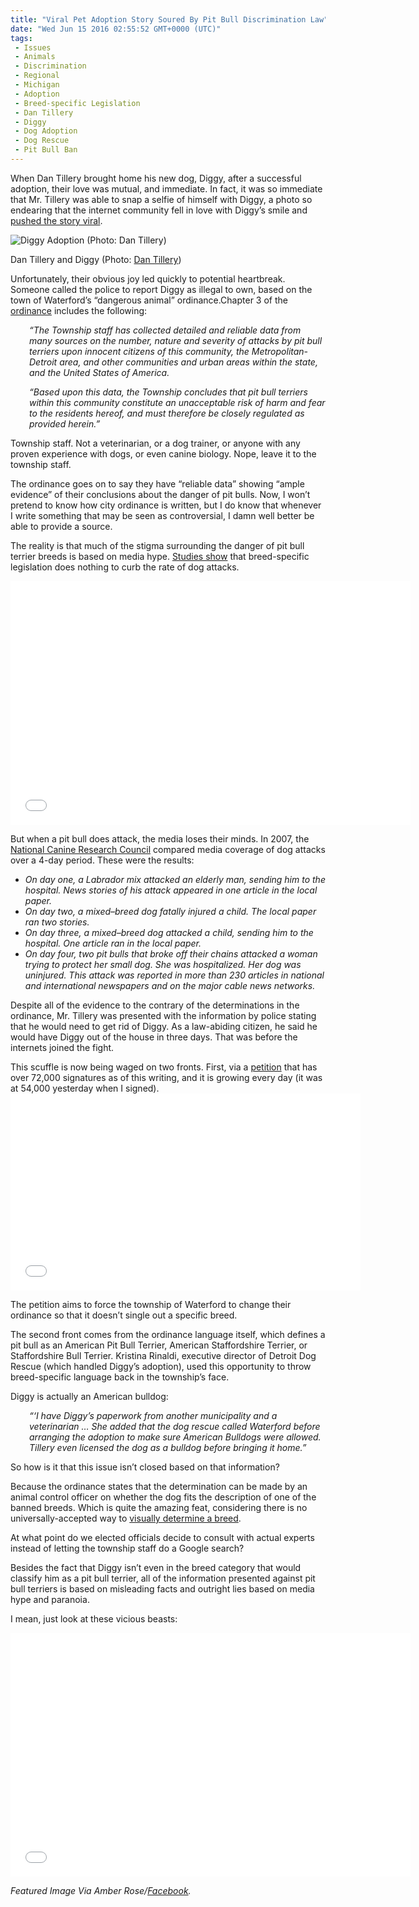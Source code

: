 ```yaml
---
title: "Viral Pet Adoption Story Soured By Pit Bull Discrimination Law"
date: "Wed Jun 15 2016 02:55:52 GMT+0000 (UTC)"
tags: 
 - Issues
 - Animals
 - Discrimination
 - Regional
 - Michigan
 - Adoption
 - Breed-specific Legislation
 - Dan Tillery
 - Diggy
 - Dog Adoption
 - Dog Rescue
 - Pit Bull Ban
---
```

<p><!-- Quick Adsense WordPress Plugin: http://quicksense.net/ --></p><p>When Dan Tillery brought home his new dog, Diggy, after a successful adoption, their love was mutual, and immediate. In fact, it was so immediate that Mr. Tillery was able to snap a selfie of himself with Diggy, a photo so endearing that the internet community fell in love with Diggy&#x2019;s smile and <a href="http://barkpost.com/musician-pit-bull-grin/" onclick="__gaTracker(&apos;send&apos;, &apos;event&apos;, &apos;outbound-article&apos;, &apos;http://barkpost.com/musician-pit-bull-grin/&apos;, &apos;pushed the story viral&apos;);">pushed the story viral</a>.</p><div id="attachment_137235" style="width: 360px" class="wp-caption aligncenter"><img class="wp-image-137235 size-medium" src="//i1.wp.com/cdn.liberalamerica.org/wp-content/uploads/2016/06/636011470672393868-pit-bull-350x467.jpg?resize=350%2C467" alt="Diggy Adoption (Photo: Dan Tillery)" srcset="http://cdn.liberalamerica.org/wp-content/uploads/2016/06/636011470672393868-pit-bull.jpg 350w, http://cdn.liberalamerica.org/wp-content/uploads/2016/06/636011470672393868-pit-bull.jpg 64w, http://cdn.liberalamerica.org/wp-content/uploads/2016/06/636011470672393868-pit-bull.jpg 534w" sizes="(max-width: 350px) 100vw, 350px" data-recalc-dims="1">
<p class="wp-caption-text">Dan Tillery and Diggy (Photo: <a href="http://www.dantillery.com/" onclick="__gaTracker(&apos;send&apos;, &apos;event&apos;, &apos;outbound-article&apos;, &apos;http://www.dantillery.com/&apos;, &apos;Dan Tillery&apos;);">Dan Tillery</a>)</p>
</div><p>Unfortunately, their obvious joy led quickly to potential heartbreak. Someone called the police to report Diggy as illegal to own, based on the town of Waterford&#x2019;s &#x201C;dangerous animal&#x201D; ordinance.Chapter 3 of the <a href="https://www.waterfordmi.gov/DocumentCenter/View/278" onclick="__gaTracker(&apos;send&apos;, &apos;event&apos;, &apos;outbound-article&apos;, &apos;https://www.waterfordmi.gov/DocumentCenter/View/278&apos;, &apos;ordinance&apos;);">ordinance</a> includes the following:</p><p style="padding-left: 30px;"><em>&#x201C;The Township staff has collected detailed and reliable data from many sources on the number, nature and severity of attacks by pit bull terriers upon innocent citizens of this community, the Metropolitan-Detroit area, and other communities and urban areas within the state, and the United States of America.</em></p><p style="padding-left: 30px;"><em>&#x201C;Based upon this data, the Township concludes that pit bull terriers within this community constitute an unacceptable risk of harm and fear to the residents hereof, and must therefore be closely regulated as provided herein.&#x201D;</em></p><p>Township staff. Not a veterinarian, or a dog trainer, or anyone with any proven experience with dogs, or even canine biology. Nope, leave it to the township staff.</p><p>The ordinance goes on to say they have &#x201C;reliable data&#x201D; showing &#x201C;ample evidence&#x201D; of their conclusions about the danger of pit bulls. Now, I won&#x2019;t pretend to know how city ordinance is written, but I do know that whenever I write something that may be seen as controversial, I damn well better be able to provide a source.</p><p>The reality is that much of the stigma surrounding the danger of pit bull terrier breeds is based on media hype. <a href="http://www.americanbar.org/newsletter/publications/gp_solo_magazine_home/gp_solo_magazine_index/pitbull.html" onclick="__gaTracker(&apos;send&apos;, &apos;event&apos;, &apos;outbound-article&apos;, &apos;http://www.americanbar.org/newsletter/publications/gp_solo_magazine_home/gp_solo_magazine_index/pitbull.html&apos;, &apos;Studies show&apos;);">Studies show</a> that breed-specific legislation does nothing to curb the rate of dog attacks.</p><p><span class="embed-youtube" style="text-align:center; display: block;"><iframe class="youtube-player" type="text/html" width="640" height="390" src="//www.youtube.com/embed/mbFXX-XE4a0?version=3&amp;rel=1&amp;fs=1&amp;autohide=2&amp;showsearch=0&amp;showinfo=1&amp;iv_load_policy=1&amp;wmode=transparent" allowfullscreen="true" style="border:0;"></iframe></span></p><p>But when a pit bull does attack, the media loses their minds.&#xA0;In 2007, the <a href="http://www.americanbar.org/newsletter/publications/gp_solo_magazine_home/gp_solo_magazine_index/pitbull.html" onclick="__gaTracker(&apos;send&apos;, &apos;event&apos;, &apos;outbound-article&apos;, &apos;http://www.americanbar.org/newsletter/publications/gp_solo_magazine_home/gp_solo_magazine_index/pitbull.html&apos;, &apos;National Canine Research Council&apos;);">National Canine Research Council</a> compared media coverage of dog attacks over a 4-day period. These were the results:</p><ul class="noindent">
<li><em>On day one, a Labrador mix attacked an elderly man, sending him to the hospital. News stories of his attack appeared in one article in the local paper.</em></li>
<li><em>On day two, a mixed&#x2013;breed dog fatally injured a child. The local paper ran two stories.</em></li>
<li><em>On day three, a mixed&#x2013;breed dog attacked a child, sending him to the hospital. One article ran in the local paper.</em></li>
<li><em>On day four, two pit bulls that broke off their chains attacked a woman trying to protect her small dog. She was hospitalized. Her dog was uninjured. This attack was reported in more than 230 articles in national and international newspapers and on the major cable news networks.</em></li>
</ul><p>Despite all of the evidence to the contrary of the determinations in the ordinance, Mr. Tillery was presented with the information by police stating that he would need to get rid of Diggy. As a law-abiding citizen, he said he would have Diggy out of the house in three days. That was before the internets joined the fight.</p><p>This scuffle is now being waged on two fronts. First, via a <a href="http://www.thepetitionsite.com/620/434/685/" onclick="__gaTracker(&apos;send&apos;, &apos;event&apos;, &apos;outbound-article&apos;, &apos;http://www.thepetitionsite.com/620/434/685/&apos;, &apos;petition&apos;);">petition</a> that has over 72,000 signatures as of this writing, and it is growing every day (it was at 54,000 yesterday when I signed).<br>
<iframe style="border: none; overflow: hidden;" src="//www.facebook.com/plugins/video.php?href=https%3A%2F%2Fwww.facebook.com%2Fdan.tillery.1%2Fvideos%2F10209684485493676%2F&amp;show_text=0&amp;width=560" width="560" height="315" frameborder="0" scrolling="no" allowfullscreen="allowfullscreen"></iframe></p><p>The petition aims to force the township of Waterford to change their ordinance so that it doesn&#x2019;t single out a specific breed.</p><p>The second front comes from the ordinance language itself, which defines a pit bull as an American Pit Bull Terrier, American Staffordshire Terrier, or Staffordshire Bull Terrier. Kristina Rinaldi, executive director of Detroit Dog Rescue (which handled Diggy&#x2019;s adoption), used this opportunity to throw breed-specific language back in the township&#x2019;s face.</p><p>Diggy is actually an American bulldog:</p><p style="padding-left: 30px;"><em>&#x201C;&#x2018;I have Diggy&#x2019;s paperwork from another&#xA0;municipality and a veterinarian &#x2026;&#xA0;</em><em>She added that the dog rescue called Waterford before arranging the adoption to make sure American Bulldogs were allowed. Tillery even licensed the dog as a bulldog before bringing it home.&#x201D;</em></p><p>So how is it that this issue isn&#x2019;t closed based on that information?</p><p>Because the ordinance states that the determination can be made by an animal control officer on whether the dog fits the description of one of the banned breeds. Which is quite the amazing feat, considering there is no universally-accepted way to <a href="http://www.maddiesfund.org/Documents/Resource%20Library/Incorrect%20Breed%20Identification%20Study%20Poster.pdf" onclick="__gaTracker(&apos;send&apos;, &apos;pageview&apos;, &apos;http://www.maddiesfund.org/Documents/Resource%20Library/Incorrect%20Breed%20Identification%20Study%20Poster.pdf&apos;);">visually determine a breed</a>.</p><p><!-- Quick Adsense WordPress Plugin: http://quicksense.net/ --></p><p>At what point do we elected officials decide to consult with actual experts instead of letting the township staff do a Google search?</p><p>Besides the fact that Diggy isn&#x2019;t even in the breed category that would classify him as a pit bull terrier, all of the information presented against pit bull terriers is based on misleading facts and outright lies based on media hype and paranoia.</p><p>I mean, just look at these vicious beasts:</p><p><span class="embed-youtube" style="text-align:center; display: block;"><iframe class="youtube-player" type="text/html" width="640" height="390" src="//www.youtube.com/embed/T9fZGEW8F90?version=3&amp;rel=1&amp;fs=1&amp;autohide=2&amp;showsearch=0&amp;showinfo=1&amp;iv_load_policy=1&amp;wmode=transparent" allowfullscreen="true" style="border:0;"></iframe></span></p><p><em>Featured Image&#xA0;Via Amber Rose/<a href="https://www.facebook.com/photo.php?fbid=10209597653804032&amp;set=a.1581141254301.77560.1408775647&amp;type=3&amp;theater" onclick="__gaTracker(&apos;send&apos;, &apos;event&apos;, &apos;outbound-article&apos;, &apos;https://www.facebook.com/photo.php?fbid=10209597653804032&amp;set=a.1581141254301.77560.1408775647&amp;type=3&amp;theater&apos;, &apos;Facebook&apos;);">Facebook</a>.</em></p><div style="font-size:0px;height:0px;line-height:0px;margin:0;padding:0;clear:both"></div>